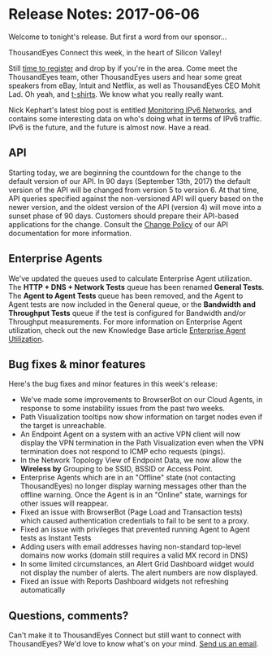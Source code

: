 # Release Notes: 2017-06-06

Welcome to tonight's release. But first a word from our sponsor...

ThousandEyes Connect this week, in the heart of Silicon Valley!

Still [time to register](https://www.thousandeyes.com/events/connect) and drop by if you're in the area. Come meet the ThousandEyes team, other ThousandEyes users and hear some great speakers from eBay, Intuit and Netflix, as well as ThousandEyes CEO Mohit Lad. Oh yeah, and [t-shirts](https://www.thousandeyes.com/tshirt). We know what you really really want.

Nick Kephart's latest blog post is entitled [Monitoring IPv6 Networks](https://blog.thousandeyes.com/monitoring-ipv6-networks/), and contains some interesting data on who's doing what in terms of IPv6 traffic. IPv6 is the future, and the future is almost now. Have a read.

## API

Starting today, we are beginning the countdown for the change to the default version of our API.  In 90 days \(September 13th, 2017\) the default version of the API will be changed from version 5 to version 6.  At that time, API queries specified against the non-versioned API will query based on the newer version, and the oldest version of the API \(version 4\) will move into a sunset phase of 90 days. Customers should prepare their API-based applications for the change.  Consult the [Change Policy](http://developer.thousandeyes.com/v5/#/versioning) of our API documentation for more information. 

## Enterprise Agents

We've updated the queues used to calculate Enterprise Agent utilization. The **HTTP + DNS + Network Tests** queue has been renamed **General Tests**. The **Agent to Agent Tests** queue has been removed, and the Agent to Agent tests are now included in the General queue, or the **Bandwidth and Throughput Tests** queue if the test is configured for Bandwidth and/or Throughput measurements.  For more information on Enterprise Agent utilization, check out the new Knowledge Base article [Enterprise Agent Utilization](https://success.thousandeyes.com/PublicArticlePage?articleIdParam=kA044000000CnjgCAC).

## Bug fixes & minor features

 Here's the bug fixes and minor features in this week's release:

* We've made some improvements to BrowserBot on our Cloud Agents, in response to some instability issues from the past two weeks.
* Path Visualization tooltips now show information on target nodes even if the target is unreachable.
* An Endpoint Agent on a system with an active VPN client will now display the VPN termination in the Path Visualization even when the VPN termination does not respond to ICMP echo requests \(pings\).
* In the Network Topology View of Endpoint Data, we now allow the **Wireless by** Grouping to be SSID, BSSID or Access Point.
* Enterprise Agents which are in an "Offline" state \(not contacting ThousandEyes\) no longer display warning messages other than the offline warning.  Once the Agent is in an "Online" state, warnings for other issues will reappear.
* Fixed an issue with BrowserBot \(Page Load and Transaction tests\) which caused authentication credentials to fail to be sent to a proxy.
* Fixed an issue with privileges that prevented running Agent to Agent tests as Instant Tests
* Adding users with email addresses having non-standard top-level domains now works \(domain still requires a valid MX record in DNS\)
* In some limited circumstances, an Alert Grid Dashboard widget would not display the number of alerts.  The alert numbers are now displayed.
* Fixed an issue with Reports Dashboard widgets not refreshing automatically

## ​Questions, comments?

 Can't make it to ThousandEyes Connect but still want to connect with ThousandEyes? We'd love to know what's on your mind.  [Send us an email](mailto:support@thousandeyes.com?subject=2017-06-06+Release+Update).

